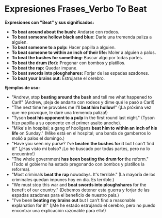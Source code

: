 # Expresiones Frases_Verbo To Beat



**Expresiones con "Beat" y sus significados:**

*   **To beat around about the bush:** Andarse con rodeos.
*   **To beat someone hollow black and blue:** Darle una tremenda paliza a alguien.
*   **To beat someone to a pulp:** Hacer papilla a alguien.
*   **To beat someone to within an inch of their life:** Moler a alguien a palos.
*   **To beat the bushes for something:** Buscar algo por todas partes.
*   **To beat the drum (for):** Pregonar con bombos y platillos.
*   **To beat the rap:** Quedar impune.
*   **To beat swords into ploughshares:** Forjar de las espadas azadones.
*   **To beat your brains out:** Estrujarse el cerebro.

**Ejemplos de uso:**

*   "Andrew, stop **beating around the bush** and tell me what happened to Carl!" (Andrew, ¡deja de andarte con rodeos y dime qué le pasó a Carl!)
*   "The next time he provokes me I'll **beat him hollow**!" (¡La próxima vez que me provoque, le daré una tremenda paliza!)
*   "Tyson **beat his opponent to a pulp** in the first round last night." (Tyson hizo papilla a su oponente en el primer asalto anoche).
*   "Mike's in hospital; a gang of hooligans **beat him to within an inch of his life** on Sunday." (Mike está en el hospital; una banda de gamberros lo molió a palos el domingo.)
*   "Have you seen my purse? I've **beaten the bushes for it** but I can't find it!" (¿Has visto mi bolso? ¡Lo he buscado por todas partes, pero no lo encuentro!)
*   "The whole government **has been beating the drum for** the reform." (Todo el gobierno ha estado pregonando con bombos y platillos la reforma).
*   "Most criminals **beat the rap** nowadays. It's terrible." (La mayoría de los criminales quedan impunes hoy en día. Es terrible.)
*   "We must stop this war and **beat swords into ploughshares** for the benefit of our country." (Debemos detener esta guerra y forjar de las espadas azadones para el beneficio de nuestro país.)
*   "I've been **beating my brains out** but I can't find a reasonable explanation for it!" (¡Me he estado estrujando el cerebro, pero no puedo encontrar una explicación razonable para ello!)
